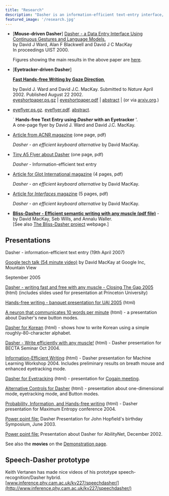 ```yaml
---
title: "Research"
description: "Dasher is an information-efficient text-entry interface, driven by natural continuous pointing gestures. Dasher is a competitive text-entry system wherever a full-size keyboard cannot be used."
featured_image: '/research.jpg'
---
```

*   \[**Mouse-driven Dasher**\] [Dasher - a Data Entry Interface Using Continuous Gestures and Language Models.](/djw30/papers/uist2000.html)  
    by David J Ward, Alan F Blackwell and David J C MacKay  
    In proceedings UIST 2000.  
      
    Figures showing the main results in the above paper are [here](http://www.inference.phy.cam.ac.uk/djw30/dasher/exp.html).  
      
    
*   \[**Eyetracker-driven Dasher**\]
    
    **[Fast Hands-free Writing by Gaze Direction](/mackay/abstracts/eyeshortpaper.html)**,
    
    by David J. Ward and David J.C. MacKay. Submitted to _Nature_ April 2002. Published August 22 2002.  
    [eyeshortpaper.ps.gz](http://www.inference.phy.cam.ac.uk/mackay/eyeshortpaper.ps.gz) | [eyeshortpaper.pdf](http://www.inference.phy.cam.ac.uk/mackay/eyeshortpaper.pdf) | [abstract](http://www.inference.phy.cam.ac.uk/mackay/abstracts/eyeshortpaper.html) | (or via [arxiv.org](http://arxiv.org/abs/cs.HC/0204030).)  
      
    
*   [eyeflyer.ps.gz](http://www.inference.phy.cam.ac.uk/mackay/eyeflyer.ps.gz). [eyeflyer.pdf](http://www.inference.phy.cam.ac.uk/mackay/eyeflyer.pdf). [abstract](http://www.inference.phy.cam.ac.uk/mackay/abstracts/eyeflyer.html).
    
    ` **Hands-free Text Entry using _Dasher_ with an Eyetracker** '.  
    A one-page flyer by David J. Ward and David J.C. MacKay.
    
*   [Article from ACNR magazine](/dasher/download/papers/dasherRehabArticle.pdf) (one page, pdf)
    
    _Dasher - an efficient keyboard alternative_ by David MacKay.
    
*   [Tiny A5 Flyer about Dasher](/dasher/download/papers/dasherflyer.pdf) (one page, pdf)
    
    _Dasher_ \- Information-efficient text entry
    
*   [Article for Glot International magazine](/dasher/download/papers/dasherGI.pdf) (4 pages, pdf)
    
    _Dasher - an efficient keyboard alternative_ by David MacKay.
    
*   [Article for _Interfaces_ magazine](/dasher/download/papers/dasherInt.pdf) (5 pages, pdf)
    
    _Dasher - an efficient keyboard alternative_ by David MacKay.
    
*   **[Bliss-Dasher - Efficient semantic writing with any muscle (pdf file)](http://www.inference.phy.cam.ac.uk/dasher/development/bliss/abi/BlissDasher.pdf)** \- by David MacKay, Seb Wills, and Annalu Waller.  
    \[See also [The Bliss-Dasher project](http://www.inference.phy.cam.ac.uk/dasher/development/bliss/) webpage.\]

Presentations
-------------

Dasher - information-efficient text entry (19th April 2007)

[Google tech talk (54 minute video)](http://video.google.com/videoplay?docid=5078334075080674416) by David MacKay at Google Inc, Mountain View

September 2005

[Dasher - writing fast and free with any muscle - Closing The Gap 2005](http://www.inference.phy.cam.ac.uk/dasher/presentations/Closing05/) (html) (includes slides used for presentation at Princeton University)

[Hands-free writing - banquet presentation for UAI 2005](http://www.inference.phy.cam.ac.uk/mackay/presentations/UAI2005/) (html)

[A neuron that communicates 10 words per minute](http://www.inference.phy.cam.ac.uk/dasher/presentations/Buttons0507/) (html) - a presentation about Dasher's new button modes.

[Dasher for Korean](http://www.inference.phy.cam.ac.uk/dasher/presentations/Korean/) (html) - shows how to write Korean using a simple roughly-80-character alphabet.

[Dasher - Write efficiently with any muscle!](http://www.inference.phy.cam.ac.uk/dasher/presentations/BECTA/) (html) - Dasher presentation for BECTA Seminar Oct 2004.

[Information-Efficient Writing](http://www.inference.phy.cam.ac.uk/dasher/presentations/sheffield/) (html) - Dasher presentation for Machine Learning Workshop 2004. Includes preliminary results on breath mouse and enhanced eyetracking mode.

[Dasher for Eyetracking](http://www.inference.phy.cam.ac.uk/dasher/presentations/cogain/) (html) - presentation for [Cogain meeting](/cogain/).

[Alternative Controls for Dasher](http://www.inference.phy.cam.ac.uk/dasher/presentations/buttons/) (html) - presentation about one-dimensional mode, eyetracking mode, and Button modes.

[Probability, Information, and Hands-free writing](http://www.inference.phy.cam.ac.uk/dasher/presentations/maxent2004/) (html) - Dasher presentation for Maximum Entropy conference 2004.

[Power point file:](/dasher/download/papers/Dasher.ppt) Dasher Presentation for John Hopfield's birthday Symposium, June 2003.

[Power point file:](/dasher/download/papers/DasherAbility.ppt) Presentation about Dasher for AbilityNet, December 2002.

See also the **movies** on the [Demonstration page](Demonstrations.html).

Speech-Dasher prototype
-----------------------

Keith Vertanen has made nice videos of his prototype speech-recognition/Dasher hybrid. [www.inference.phy.cam.ac.uk/kv227/speechdasher/](http://www.inference.phy.cam.ac.uk/kv227/speechdasher/)